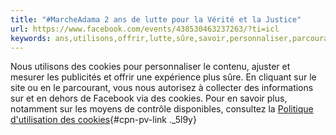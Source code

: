 ```yaml
---
title: "#MarcheAdama 2 ans de lutte pour la Vérité et la Justice"
url: https://www.facebook.com/events/438530463237263/?ti=icl
keywords: ans,utilisons,offrir,lutte,sûre,savoir,personnaliser,parcourant,cookies,vérité,publicités,justice,marcheadama,site,politique
---
```

Nous utilisons des cookies pour personnaliser le contenu, ajuster et mesurer les publicités et offrir une expérience plus sûre. En cliquant sur le site ou en le parcourant, vous nous autorisez à collecter des informations sur et en dehors de Facebook via des cookies. Pour en savoir plus, notamment sur les moyens de contrôle disponibles, consultez la [Politique d'utilisation des cookies](https://www.facebook.com/policies/cookies/){#cpn-pv-link ._5l9y}
